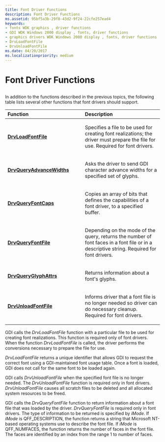 ```yaml
---
title: Font Driver Functions
description: Font Driver Functions
ms.assetid: 95bf5a3b-29f8-43d2-9f24-22cfe257ead4
keywords:
- fonts WDK graphics , driver functions
- GDI WDK Windows 2000 display , fonts, driver functions
- graphics drivers WDK Windows 2000 display , fonts, driver functions
- DrvLoadFontFile
- DrvUnloadFontFile
ms.date: 04/20/2017
ms.localizationpriority: medium
---
```


# Font Driver Functions


## <span id="ddk_font_driver_functions_gg"></span><span id="DDK_FONT_DRIVER_FUNCTIONS_GG"></span>


In addition to the functions described in the previous topics, the following table lists several other functions that font drivers should support.

<table>
<colgroup>
<col width="50%" />
<col width="50%" />
</colgroup>
<thead>
<tr class="header">
<th align="left">Function</th>
<th align="left">Description</th>
</tr>
</thead>
<tbody>
<tr class="odd">
<td align="left"><p><a href="https://msdn.microsoft.com/library/windows/hardware/ff556247" data-raw-source="[&lt;strong&gt;DrvLoadFontFile&lt;/strong&gt;](https://msdn.microsoft.com/library/windows/hardware/ff556247)"><strong>DrvLoadFontFile</strong></a></p></td>
<td align="left"><p>Specifies a file to be used for creating font realizations; the driver must prepare the file for use. Required for font drivers.</p></td>
</tr>
<tr class="even">
<td align="left"><p><a href="https://msdn.microsoft.com/library/windows/hardware/ff556259" data-raw-source="[&lt;strong&gt;DrvQueryAdvanceWidths&lt;/strong&gt;](https://msdn.microsoft.com/library/windows/hardware/ff556259)"><strong>DrvQueryAdvanceWidths</strong></a></p></td>
<td align="left"><p>Asks the driver to send GDI character advance widths for a specified set of glyphs.</p></td>
</tr>
<tr class="odd">
<td align="left"><p><a href="https://msdn.microsoft.com/library/windows/hardware/ff556263" data-raw-source="[&lt;strong&gt;DrvQueryFontCaps&lt;/strong&gt;](https://msdn.microsoft.com/library/windows/hardware/ff556263)"><strong>DrvQueryFontCaps</strong></a></p></td>
<td align="left"><p>Copies an array of bits that defines the capabilities of a font driver, to a specified buffer.</p></td>
</tr>
<tr class="even">
<td align="left"><p><a href="https://msdn.microsoft.com/library/windows/hardware/ff556265" data-raw-source="[&lt;strong&gt;DrvQueryFontFile&lt;/strong&gt;](https://msdn.microsoft.com/library/windows/hardware/ff556265)"><strong>DrvQueryFontFile</strong></a></p></td>
<td align="left"><p>Depending on the mode of the query, returns the number of font faces in a font file or in a descriptive string. Required for font drivers.</p></td>
</tr>
<tr class="odd">
<td align="left"><p><a href="https://msdn.microsoft.com/library/windows/hardware/ff556267" data-raw-source="[&lt;strong&gt;DrvQueryGlyphAttrs&lt;/strong&gt;](https://msdn.microsoft.com/library/windows/hardware/ff556267)"><strong>DrvQueryGlyphAttrs</strong></a></p></td>
<td align="left"><p>Returns information about a font&#39;s glyphs.</p></td>
</tr>
<tr class="even">
<td align="left"><p><a href="https://msdn.microsoft.com/library/windows/hardware/ff557287" data-raw-source="[&lt;strong&gt;DrvUnloadFontFile&lt;/strong&gt;](https://msdn.microsoft.com/library/windows/hardware/ff557287)"><strong>DrvUnloadFontFile</strong></a></p></td>
<td align="left"><p>Informs driver that a font file is no longer needed so driver can do necessary cleanup. Required for font drivers.</p></td>
</tr>
</tbody>
</table>

 

GDI calls the *DrvLoadFontFile* function with a particular file to be used for creating font realizations. This function is required only of font drivers. When the function *DrvLoadFontFile* is called, the driver performs the conversions necessary to prepare the file for use.

*DrvLoadFontFile* returns a unique identifier that allows GDI to request the correct font using a GDI-maintained font usage table. Once a font is loaded, GDI does not call for the same font to be loaded again.

GDI calls *DrvUnloadFontFile* when the specified font file is no longer needed. The *DrvUnloadFontFile* function is required only in font drivers. *DrvUnloadFontFile* causes all scratch files to be deleted and all allocated system resources to be freed.

GDI calls the *DrvQueryFontFile* function to return information about a font file that was loaded by the driver. *DrvQueryFontFile* is required only in font drivers. The type of information to be returned is specified by *iMode*. If *iMode* is QFF\_DESCRIPTION, the function returns a string that Microsoft NT-based operating systems use to describe the font file. If *iMode* is QFF\_NUMFACES, the function returns the number of faces in the font file. The faces are identified by an index from the range 1 to number of faces.

 

 





